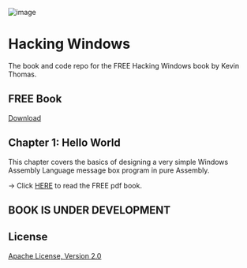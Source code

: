 ![image](https://github.com/mytechnotalent/Hacking-Windows/blob/main/Hacking%20Windows.png?raw=true)

# Hacking Windows
The book and code repo for the FREE Hacking Windows book by Kevin Thomas.

## FREE Book
[Download]()

## Chapter 1: Hello World
This chapter covers the basics of designing a very simple Windows Assembly Language message box program in pure Assembly.

-> Click [HERE]() to read the FREE pdf book.

## BOOK IS UNDER DEVELOPMENT

## License
[Apache License, Version 2.0](https://www.apache.org/licenses/LICENSE-2.0)
